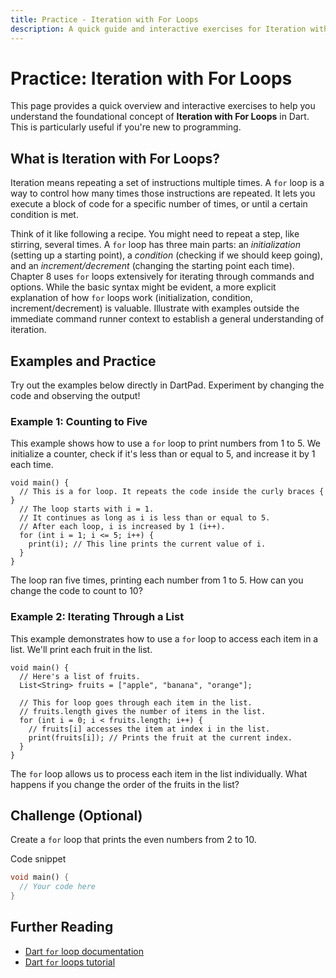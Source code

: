 ```yaml
---
title: Practice - Iteration with For Loops
description: A quick guide and interactive exercises for Iteration with For Loops in Dart.
---
```


# Practice: Iteration with For Loops

This page provides a quick overview and interactive exercises to help you understand the foundational concept of **Iteration with For Loops** in Dart. This is particularly useful if you're new to programming.

## What is Iteration with For Loops?

Iteration means repeating a set of instructions multiple times. A `for` loop is a way to control how many times those instructions are repeated. It lets you execute a block of code for a specific number of times, or until a certain condition is met.

Think of it like following a recipe. You might need to repeat a step, like stirring, several times. A `for` loop has three main parts: an *initialization* (setting up a starting point), a *condition* (checking if we should keep going), and an *increment/decrement* (changing the starting point each time). Chapter 8 uses `for` loops extensively for iterating through commands and options. While the basic syntax might be evident, a more explicit explanation of how `for` loops work (initialization, condition, increment/decrement) is valuable. Illustrate with examples outside the immediate command runner context to establish a general understanding of iteration.

## Examples and Practice

Try out the examples below directly in DartPad. Experiment by changing the code and observing the output!

### Example 1: Counting to Five

This example shows how to use a `for` loop to print numbers from 1 to 5. We initialize a counter, check if it's less than or equal to 5, and increase it by 1 each time.

```dartpad:run-dart
void main() {
  // This is a for loop. It repeats the code inside the curly braces { }
  // The loop starts with i = 1.
  // It continues as long as i is less than or equal to 5.
  // After each loop, i is increased by 1 (i++).
  for (int i = 1; i <= 5; i++) {
    print(i); // This line prints the current value of i.
  }
}
```

The loop ran five times, printing each number from 1 to 5.  How can you change the code to count to 10?

### Example 2: Iterating Through a List

This example demonstrates how to use a `for` loop to access each item in a list. We'll print each fruit in the list.

```dartpad:run-dart
void main() {
  // Here's a list of fruits.
  List<String> fruits = ["apple", "banana", "orange"];

  // This for loop goes through each item in the list.
  // fruits.length gives the number of items in the list.
  for (int i = 0; i < fruits.length; i++) {
    // fruits[i] accesses the item at index i in the list.
    print(fruits[i]); // Prints the fruit at the current index.
  }
}
```

The `for` loop allows us to process each item in the list individually. What happens if you change the order of the fruits in the list?

## Challenge (Optional)
Create a `for` loop that prints the even numbers from 2 to 10.

Code snippet

```dart
void main() {
  // Your code here
}
```


## Further Reading

*   [Dart `for` loop documentation](https://dart.dev/language/statements#for-loops)
*   [Dart `for` loops tutorial](https://www.tutorialspoint.com/dart_programming/dart_programming_loops.htm)
